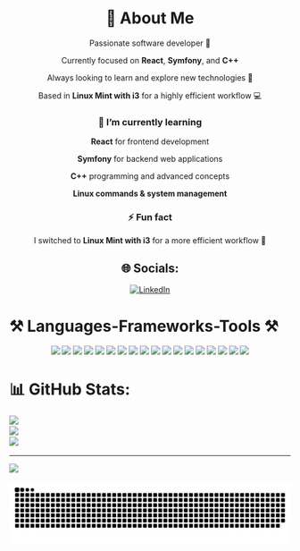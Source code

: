 <div align="center">

# 💫 About Me  
  Passionate software developer 🚀
 
  Currently focused on **React**, **Symfony**, and **C++**  
 
  Always looking to learn and explore new technologies 🌱  
 
  Based in **Linux Mint with i3** for a highly efficient workflow 💻

</div>


<div align="center">

### 🌱 I’m currently learning

 **React** for frontend development
 
 **Symfony** for backend web applications
 
 **C++** programming and advanced concepts
 
 **Linux commands & system management**  

### ⚡ Fun fact

 I switched to **Linux Mint with i3** for a more efficient workflow 🚀  
</div>

<div align="center">

## 🌐 Socials:
[![LinkedIn](https://img.shields.io/badge/LinkedIn-%230077B5.svg?logo=linkedin&logoColor=white)](https://www.linkedin.com/in/haitam-kamal)

</div>

# ⚒️ Languages-Frameworks-Tools ⚒️
<div align="center">
  <img width="50" src="https://img.shields.io/badge/-C%2B%2B?logo=c%2B%2B&logoColor=white" />
  <img width="50" src="https://img.shields.io/badge/-HTML5?logo=html5&logoColor=white" />
  <img width="50" src="https://img.shields.io/badge/-CSS3?logo=css3&logoColor=white" />
  <img width="50" src="https://img.shields.io/badge/-JavaScript?logo=javascript&logoColor=%23F7DF1E" />
  <img width="50" src="https://img.shields.io/badge/-Markdown?logo=markdown&logoColor=white" />
  <img width="50" src="https://img.shields.io/badge/-Bulma?logo=bulma&logoColor=white" />
  <img width="50" src="https://img.shields.io/badge/-EJS?logo=ejs&logoColor=black" />
  <img width="50" src="https://img.shields.io/badge/-Express.js?logo=express&logoColor=%2361DAFB" />
  <img width="50" src="https://img.shields.io/badge/-NPM?logo=npm&logoColor=white" />
  <img width="50" src="https://img.shields.io/badge/-Next%20JS?logo=next.js&logoColor=white" />
  <img width="50" src="https://img.shields.io/badge/-React?logo=react&logoColor=%2361DAFB" />
  <img width="50" src="https://img.shields.io/badge/-Vite?logo=vite&logoColor=white" />
  <img width="50" src="https://img.shields.io/badge/-Symfony?logo=symfony&logoColor=white" />
  <img width="50" src="https://img.shields.io/badge/-TailwindCSS?logo=tailwind-css&logoColor=white" />
  <img width="50" src="https://img.shields.io/badge/-Postgres?logo=postgresql&logoColor=white" />
  <img width="50" src="https://img.shields.io/badge/-Prisma?logo=Prisma&logoColor=white" />
  <img width="50" src="https://img.shields.io/badge/-Git?logo=git&logoColor=white" />
  <img width="50" src="https://img.shields.io/badge/-GitHub?logo=github&logoColor=white" />
</div>
















# 📊 GitHub Stats:
![](https://github-readme-stats.vercel.app/api?username=haitamkamal&theme=dracula&hide_border=false&include_all_commits=false&count_private=false)<br/>
![](https://nirzak-streak-stats.vercel.app/?user=haitamkamal&theme=dracula&hide_border=false)<br/>
![](https://github-readme-stats.vercel.app/api/top-langs/?username=haitamkamal&theme=dracula&hide_border=false&include_all_commits=false&count_private=false&layout=compact)

---
[![](https://visitcount.itsvg.in/api?id=haitamkamal&icon=0&color=0)](https://visitcount.itsvg.in)

<!-- Proudly created with GPRM ( https://gprm.itsvg.in ) -->
<picture>
  <source media="(prefers-color-scheme: dark)" srcset="https://raw.githubusercontent.com/haitamkamal/haitamkamal/output/github-snake-dark.svg" />
  <source media="(prefers-color-scheme: light)" srcset="https://raw.githubusercontent.com/haitamkamal/haitamkamal/output/github-snake.svg" />
  <img alt="github-snake" src="https://raw.githubusercontent.com/haitamkamal/haitamkamal/output/github-snake.svg" />
</picture>

